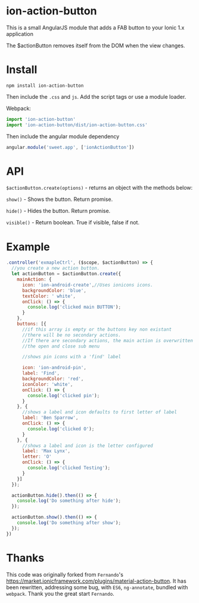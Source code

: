 # ion-action-button

This is a small AngularJS module that adds a FAB button to your Ionic 1.x application


The $actionButton removes itself from the DOM when the view changes.

# Install

`npm install ion-action-button`

Then include the `.css` and `js`. Add the script tags or use a module loader.

Webpack:
``` javascript
import 'ion-action-button'
import 'ion-action-button/dist/ion-action-button.css'
```

Then include the angular module dependency

``` javascript
angular.module('sweet.app', ['ionActionButton'])
```

# API

`$actionButton.create(options)` - returns an object with the methods below:

`show()` - Shows the button. Return promise.

`hide()` - Hides the button. Return promise.

`visible()` - Return boolean. True if visible, false if not.


# Example
``` javascript
.controller('exmapleCtrl', ($scope, $actionButton) => {
  //you create a new action button.
  let actionButton = $actionButton.create({
    mainAction: {
      icon: 'ion-android-create',//Uses ionicons icons.
      backgroundColor: 'blue',
      textColor: ' white',
      onClick: () => {
        console.log('clicked main BUTTON');
      }
    },
    buttons: [{
      //if this array is empty or the buttons key non existant
      //there will be no secondary actions.
      //If there are secondary actions, the main action is overwritten to show
      //the open and close sub menu

      //shows pin icons with a 'find' label

      icon: 'ion-android-pin',
      label: 'Find',
      backgroundColor: 'red',
      iconColor: 'white',
      onClick: () => {
        console.log('clicked pin');
      }
    }, {
      //shows a label and icon defaults to first letter of label
      label: 'Ben Sparrow',
      onClick: () => {
        console.log('clicked O');
      }
    }, {
      //shows a label and icon is the letter configured
      label: 'Max Lynx',
      letter: 'O'
      onClick: () => {
        console.log('clicked Testing');
      }
    }]
  });

  actionButton.hide().then(() => {
    console.log('Do something after hide');
  });

  actionButton.show().then(() => {
    console.log('Do something after show');
  });
})
```

# Thanks

This code was originally forked from `Fernando`'s https://market.ionicframework.com/plugins/material-action-button. It has been rewritten, addressing some bug, with `ES6`, `ng-annotate`, bundled with `webpack`. Thank you the great start `Fernando`.
